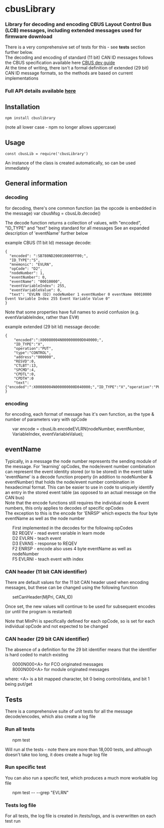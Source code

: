 # cbusLibrary
### Library for decoding and encoding CBUS Layout Control Bus (LCB) messages, including extended messages used for firmware download
There is a very comprehensive set of tests for this - see <strong>tests</strong> section further below. <br>
The decoding and encoding of standard (11 bit) CAN ID messages follows the CBUS specification available here 
<a href="https://www.merg.org.uk/merg_wiki/doku.php?id=public:cbuspublic:developerguide">CBUS dev guide</a><br>
At the time of writing, there isn't a formal definition of extended (29 bit) CAN ID message formats, so the methods are based on current implementations

<h3>Full API details available <a href="cbusLibrary.html">here</a></h3>

## Installation
    npm install cbuslibrary
   (note all lower case - npm no longer allows uppercase)
## Usage
    const cbusLib = require('cbusLibrary')
An instance of the class is created automatically, so can be used immediately

## General information

### decoding
for decoding, there's one common function (as the opcode is embedded in the message)
    var cbusMsg = cbusLib.decode(<message to be decoded>)
    
The decode function returns a collection of values, with "encoded", "ID_TYPE" and "text" being standard for all messages
See an expanded description of 'eventName' further below

example CBUS (11 bit Id) message decode:

    {
      "encoded": ":SB780ND200010000FF00;",
      "ID_TYPE":"S",
      "mnemonic": "EVLRN",
      "opCode": "D2",
      "nodeNumber": 1,
      "eventNumber": 0,
      "eventName": "00010000",
      "eventVariableIndex": 255,
      "eventVariableValue": 0,
      "text": "EVLRN (D2) nodeNumber 1 eventNumber 0 eventName 00010000 Event Variable Index 255 Event Variable Value 0"
    }

Note that some properties have full names to avoid confusion (e.g. eventVariableIndex, rather than EV#)

example extended (29 bit Id) message decode:

    {
        "encoded":":X00080004N000000000D040000;",
        "ID_TYPE":"X",
        "operation":"PUT",
        "type":"CONTROL",
        "address":"000000",
        "RESVD":0,
        "CTLBT":13,
        "SPCMD":4,
        "CPDTL":0,
        "CPDTH":0
        "text": {"encoded":":X00080004N000000000D040000;","ID_TYPE":"X","operation":"PUT","type":"CONTROL","address":"000000","RESVD":0,"CTLBT":13,"SPCMD":4,"CPDTL":0,"CPDTH":0}
    }

    

### encoding
for encoding, each format of message has it's own function, as the type & number of parameters vary with opCode
<ul style="list-style-type:none;"><li>var encode = cbusLib.encodeEVLRN(nodeNumber, eventNumber, VariableIndex, eventVariableValue);</li></ul>

## eventName
Typically, in a message the node number represents the sending module of the message. 
For 'learning' opCodes, the node/event number combination can represent the event identity stored (or to be stored) in the event table<br>
'eventName' is a decode function property (in addition to nodeNumber & eventNumber) that holds the node/event number combination in hexadecimal format. 
This can be easier to use in code to uniquely identify an entry in the stored event table (as opposed to an actual message on the CAN bus)<br>
Note that the encode functions still requires the individual node & event numbers, this only applies to decodes of specific opCodes<br>
The exception to this is the encode for 'ENRSP' which expects the four byte eventName as well as the node number<br>

<ul style="list-style-type:none;">
<li>First implemented in the decodes for the following opCodes</li>
<li>B2 REQEV - read event variable in learn mode</li>
<li>D2 EVLRN - teach event</li>
<li>D3 EVANS - response to REQEV</li>
<li>F2 ENRSP - encode also uses 4 byte eventName as well as nodeNumber</li>
<li>F5 EVLRNI - teach event with index</li>
</ul>

### CAN header (11 bit CAN identifier)

There are default values for the 11 bit CAN header used when encoding messages, but these can be changed using the following function

<ul style="list-style-type:none;"><li>setCanHeader(MjPri, CAN_ID)</li></ul>
  
Once set, the new values will continue to be used for subsequent encodes (or until the program is restarted)<br>
    
Note that MinPri is specifically defined for each opCode, so is set for each individual opCode and not expected to be changed

### CAN header (29 bit CAN identifier)

The absence of a definition for the 29 bit identifier means that the identifier is hard coded to match existing 
<ul style="list-style-type:none;">
<li>0000N000&ltA&gt for FCO originated messages</li>
<li>8000N000&ltA&gt for module originated messages</li>
</ul>
where: &ltA&gt is a bit mapped character, bit 0 being control/data, and bit 1 being put/get

## Tests

There is a comprehensive suite of unit tests for all the message decode/encodes, which also create a log file

### Run all tests
<ul style="list-style-type:none;"><li>npm test</li></ul>
Will run al the tests - note there are more than 18,000 tests, and although doesn't take too long, it does create a huge log file

### Run specific test
You can also run a specific test, which produces a much more workable log file
<ul style="list-style-type:none;"><li>npm test -- --grep "EVLRN"</li></ul>

### Tests log file
For all tests, the log file is created in /tests/logs, and is overwritten on each test run







